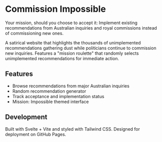 # Commission Impossible

Your mission, should you choose to accept it: Implement existing recommendations from Australian inquiries and royal commissions instead of commissioning new ones.

A satirical website that highlights the thousands of unimplemented recommendations gathering dust while politicians continue to commission new inquiries. Features a "mission roulette" that randomly selects unimplemented recommendations for immediate action.

## Features

- Browse recommendations from major Australian inquiries
- Random recommendation generator
- Track acceptance and implementation status
- Mission: Impossible themed interface

## Development

Built with Svelte + Vite and styled with Tailwind CSS. Designed for deployment on GitHub Pages.
